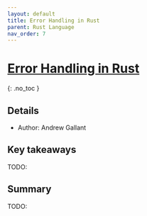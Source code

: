 ```yaml
---
layout: default
title: Error Handling in Rust
parent: Rust Language
nav_order: 7
---
```


# [Error Handling in Rust](https://blog.burntsushi.net/rust-error-handling/)
{: .no_toc }

## Details
- Author: Andrew Gallant

## Key takeaways
TODO:

## Summary
TODO:
